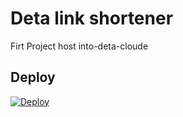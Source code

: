 # Deta link shortener
Firt Project host into-deta-cloude
<!-- ## [Demo](https://lshort.deta.dev/)

## [ShareX config](https://lshort.deta.dev/sharex) -->

## Deploy

[![Deploy](https://button.deta.dev/1/svg)](https://go.deta.dev/deploy?repo=https://github.com/websiteaap/first-project-into-deta-cloude)

